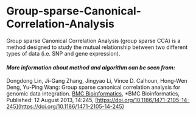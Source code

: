 # Group-sparse-Canonical-Correlation-Analysis
Group sparse Canonical Correlation Analysis (group sparse CCA) is a method designed to study the mutual relationship between two different types of data (i.e. SNP and gene expression). 
#### *More information about method and algorithm can be seen from:*   
Dongdong Lin, Ji-Gang Zhang, Jingyao Li, Vince D. Calhoun, Hong-Wen Deng, Yu-Ping Wang: Group sparse canonical correlation analysis for genomic data integration. [BMC Bioinformatics](https://dblp.uni-trier.de/db/journals/bmcbi/bmcbi14.html#LinZLCDW13), *BMC Bioinformatics, Published: 12 August 2013, 14:245, [https://doi.org/10.1186/1471-2105-14-245](https://doi.org/10.1186/1471-2105-14-245)

